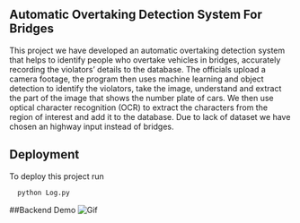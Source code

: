 ## **Automatic Overtaking Detection System For Bridges**

This project we have developed an automatic overtaking detection system that helps to
identify people who overtake vehicles in bridges, accurately recording the violators’ details
to the database. The officials upload a camera footage, the program then uses machine
learning and object detection to identify the violators, take the image, understand and
extract the part of the image that shows the number plate of cars. We then use optical
character recognition (OCR) to extract the characters from the region of interest and add
it to the database.
Due to lack of dataset we have chosen an highway input instead of bridges.
## Deployment

To deploy this project run

```bash
  python Log.py
```
##Backend Demo
![Gif](https://github.com/Rahul6111/RSET2020-24-S6/assets/95371610/fec61cf9-e077-4327-84c0-8f49ec8e556c)





